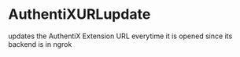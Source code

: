 # AuthentiXURLupdate
updates the AuthentiX Extension URL everytime it is opened since its backend is in ngrok
